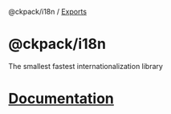 @ckpack/i18n / [Exports](modules.md)

# @ckpack/i18n

The smallest fastest internationalization library

# [Documentation](docs/)
